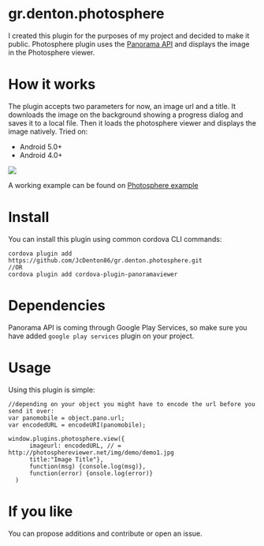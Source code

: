 # gr.denton.photosphere

I created this plugin for the purposes of my project and decided to make it public. Photosphere plugin uses the <a href="https://developers.google.com/photo-sphere/android/">Panorama API</a> and displays the image in the Photosphere viewer.

# How it works

The plugin accepts two parameters for now, an image url and a title. It downloads the image on the background showing a progress dialog and saves it to a local file. Then it loads the photosphere viewer and displays the image natively.
Tried on:
<ul><li>Android 5.0+</li><li>Android 4.0+</li></ul>

<img src="https://dl.dropboxusercontent.com/u/6816009/photospheredemo.gif"/>

A working example can be found on <a href="https://github.com/JcDenton86/photospherePlugin_example.git"> Photosphere example</a>

# Install

You can install this plugin using common cordova CLI commands:

```
cordova plugin add https://github.com/JcDenton86/gr.denton.photosphere.git
//OR
cordova plugin add cordova-plugin-panoramaviewer
```
# Dependencies

Panorama API is coming through Google Play Services, so make sure you have added `google play services` plugin on your project.

# Usage

Using this plugin is simple:

```
//depending on your object you might have to encode the url before you send it over:
var panomobile = object.pano.url;	
var encodedURL = encodeURI(panomobile);
      
window.plugins.photosphere.view({	  
      imageurl: encodedURL, // = http://photosphereviewer.net/img/demo/demo1.jpg
	  title:"Image Title"},
      function(msg) {console.log(msg)},
      function(error) {onsole.log(error)}
  )
```

# If you like
You can propose additions and contribute or open an issue.



